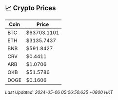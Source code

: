 ## 📈 Crypto Prices

| Coin | Price |
| ---- | ----- |
| BTC | $63703.1101 |
| ETH | $3135.7437 |
| BNB | $591.8427 |
| CRV | $0.4411 |
| ARB | $1.0706 |
| OKB | $51.5786 |
| DOGE | $0.1606 |

_Last Updated: 2024-05-06 05:06:50.635 +0800 HKT_